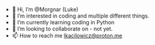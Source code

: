 - 👋 Hi, I’m @Morgnar (Luke)
- 👀 I’m interested in coding and multiple different things.
- 🌱 I’m currently learning coding in Python
- 💞️ I’m looking to collaborate on - not yet.
- 📫 How to reach me lkacilowicz@proton.me

<!---
Morgnar/Morgnar is a ✨ special ✨ repository because its `README.md` (this file) appears on your GitHub profile.
You can click the Preview link to take a look at your changes.
--->
